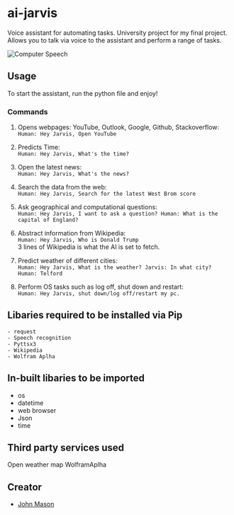 # ai-jarvis
Voice assistant for automating tasks. University project for my final project.
Allows you to talk via voice to the assistant and perform a range of tasks.

![Computer Speech]("https://i.kinja-img.com/gawker-media/image/upload/t_original/yx5p543lkwbtgqomlooo.gif")

## Usage
To start the assistant, run the python file and enjoy!

### Commands
1. Opens webpages: YouTube, Outlook, Google, Github, Stackoverflow:  
`Human: Hey Jarvis, Open YouTube`

2. Predicts Time:  
`Human: Hey Jarvis, What's the time?` 

3. Open the latest news:  
`Human: Hey Jarvis, What's the news?`

4. Search the data from the web:  
`Human: Hey Jarvis, Search for the latest West Brom score`

5. Ask geographical and computational questions:  
`Human: Hey Jarvis, I want to ask a question? Human: What is the capital of England?`

6. Abstract information from Wikipedia:  
`Human: Hey Jarvis, Who is Donald Trump`  
3 lines of Wikipedia is what the AI is set to fetch.

7. Predict weather of different cities:  
`Human: Hey Jarvis, What is the weather? Jarvis: In what city? Human: Telford`

8. Perform OS tasks such as log off, shut down and restart:  
`Human: Hey Jarvis, shut down/log off/restart my pc.`

## Libaries required to be installed via Pip
```
- request  
- Speech recognition  
- Pyttsx3  
- Wikipedia  
- Wolfram Aplha
```

## In-built libaries to be imported
- os
- datetime
- web browser
- Json
- time

## Third party services used
Open weather map
WolframAplha

## Creator
- [John Mason](https://github.com/johnmason27)
